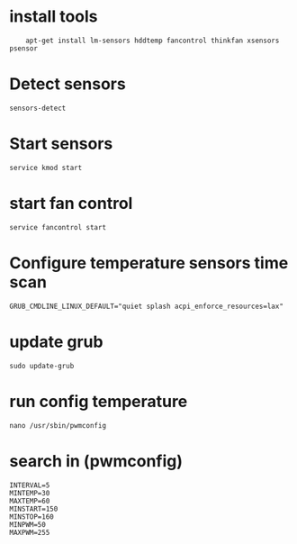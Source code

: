 # install tools

    	apt-get install lm-sensors hddtemp fancontrol thinkfan xsensors psensor

# Detect sensors 

	sensors-detect

# Start sensors

	service kmod start

# start fan control

   	service fancontrol start

# Configure temperature sensors time scan

	GRUB_CMDLINE_LINUX_DEFAULT="quiet splash acpi_enforce_resources=lax"

# update grub

	sudo update-grub

# run config temperature

	nano /usr/sbin/pwmconfig

# search in (pwmconfig)

	INTERVAL=5
	MINTEMP=30
	MAXTEMP=60
	MINSTART=150
	MINSTOP=160
	MINPWM=50
	MAXPWM=255


